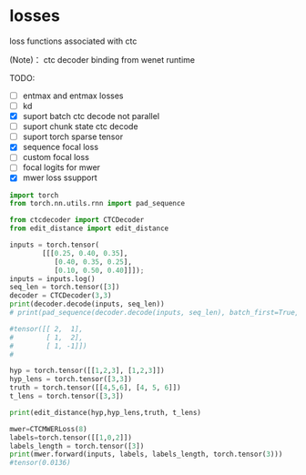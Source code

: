 # losses
loss functions associated with ctc

(Note)： ctc decoder binding from  wenet runtime

TODO:
- [ ] entmax and entmax losses
- [ ] kd
- [x] suport batch ctc decode not parallel
- [ ] suport chunk state ctc decode
- [ ] suport torch sparse tensor 
- [x] sequence focal loss
- [ ] custom focal loss
- [ ] focal logits for mwer
- [x] mwer loss ssupport

```python
import torch
from torch.nn.utils.rnn import pad_sequence

from ctcdecoder import CTCDecoder
from edit_distance import edit_distance

inputs = torch.tensor(
        [[[0.25, 0.40, 0.35],
           [0.40, 0.35, 0.25],
           [0.10, 0.50, 0.40]]]);
inputs = inputs.log()
seq_len = torch.tensor([3])
decoder = CTCDecoder(3,3)
print(decoder.decode(inputs, seq_len))
# print(pad_sequence(decoder.decode(inputs, seq_len), batch_first=True, padding_value=-1))

#tensor([[ 2,  1],
#        [ 1,  2],
#        [ 1, -1]])
#

hyp = torch.tensor([[1,2,3], [1,2,3]])
hyp_lens = torch.tensor([3,3])
truth = torch.tensor([[4,5,6], [4, 5, 6]])
t_lens = torch.tensor([3,3])

print(edit_distance(hyp,hyp_lens,truth, t_lens)

mwer=CTCMWERLoss(8)
labels=torch.tensor([[1,0,2]])
labels_length = torch.tensor([3])
print(mwer.forward(inputs, labels, labels_length, torch.tensor(3)))
#tensor(0.0136) 

```


